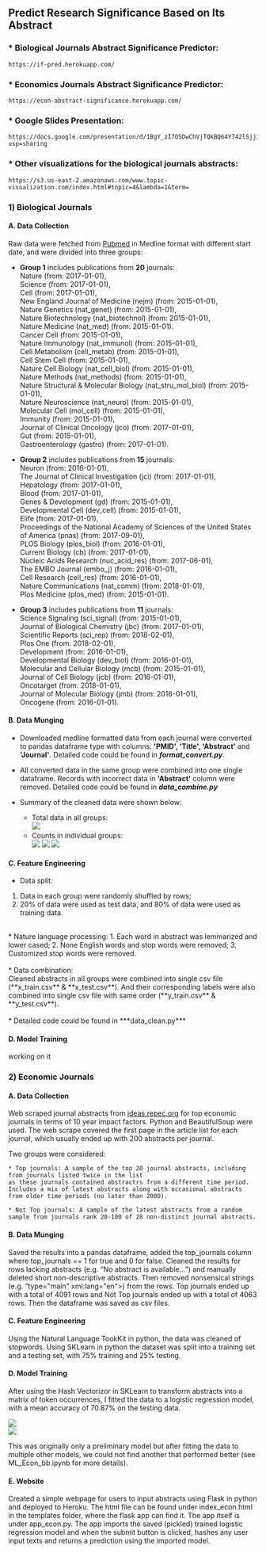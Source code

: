 ## **Predict Research Significance Based on Its Abstract**

### * Biological Journals Abstract Significance Predictor: 
    https://if-pred.herokuapp.com/
### * Economics Journals Abstract Significance Predictor: 
    https://econ-abstract-significance.herokuapp.com/
### * Google Slides Presentation:
    https://docs.google.com/presentation/d/1BgY_zI7OSDwChVjTQkBQ64Y742lSjjiq8hr2UVL7910/edit?usp=sharing
### * Other visualizations for the biological journals abstracts:
    https://s3.us-east-2.amazonaws.com/www.topic-visualization.com/index.html#topic=4&lambda=1&term=

### **1) Biological Journals**
#### A. Data Collection  
Raw data were fetched from [Pubmed](https://www.ncbi.nlm.nih.gov/pubmed/) in Medline format with different start date, and were divided into three groups:  
  * **Group 1** includes publications from **20** journals:  
  Nature (from: 2017-01-01),<br>Science (from: 2017-01-01),<br>Cell (from: 2017-01-01),<br>New England Journal of Medicine (nejm) (from: 2015-01-01),<br>Nature Genetics (nat_genet) (from: 2015-01-01),<br>Nature Biotechnology (nat_biotechnol) (from: 2015-01-01),<br>Nature Medicine (nat_med) (from: 2015-01-01).<br>
  Cancer Cell (from: 2015-01-01),<br>
Nature Immunology (nat_immunol) (from: 2015-01-01),<br>
Cell Metabolism (cell_metab) (from: 2015-01-01),<br>
Cell Stem Cell (from: 2015-01-01),<br>
Nature Cell Biology (nat_cell_biol) (from: 2015-01-01),<br>Nature Methods (nat_methods) (from: 2015-01-01),<br>Nature Structural & Molecular Biology (nat_stru_mol_biol) (from: 2015-01-01),<br>Nature Neuroscience (nat_neuro) (from: 2015-01-01),<br>
Molecular Cell (mol_cell) (from: 2015-01-01),<br>Immunity (from: 2015-01-01),<br>Journal of Clinical Oncology (jco) (from: 2017-01-01),<br>Gut (from: 2015-01-01),<br>Gastroenterology (gastro) (from: 2017-01-01).<br>

* **Group 2** includes publications from **15** journals: <br>
Neuron (from: 2016-01-01),<br>The Journal of Clinical Investigation (jci) (from: 2017-01-01),<br>Hepatology (from: 2017-01-01),<br>Blood (from: 2017-01-01),<br>Genes & Development (gd) (from: 2015-01-01),<br>Developmental Cell (dev_cell) (from: 2015-01-01),<br>Elife (from: 2017-01-01),<br>Proceedings of the National Academy of Sciences of the United States of America (pnas) (from: 2017-09-01),<br>PLOS Biology (plos_biol) (from: 2016-01-01),<br>Current Biology (cb) (from: 2017-01-01),<br>Nucleic Acids Research (nuc_acid_res) (from: 2017-06-01),<br>The EMBO Journal (embo_j) (from: 2016-01-01),<br>Cell Research (cell_res) (from: 2016-01-01),<br>Nature Communications (nat_comm) (from: 2018-01-01),<br>Plos Medicine (plos_med) (from: 2015-01-01).

* **Group 3** includes publications from **11** journals: <br>
Science Signaling (sci_signal) (from: 2015-01-01),<br>Journal of Biological Chemistry (jbc) (from: 2017-01-01),<br>Scientific Reports (sci_rep) (from: 2018-02-01),<br>Plos One (from: 2018-02-01),<br>Development (from: 2016-01-01),<br>Developmental Biology (dev_biol) (from: 2016-01-01),<br>Molecular and Cellular Biology (mcb) (from: 2015-01-01),<br>Journal of Cell Biology (jcb) (from: 2016-01-01),<br>
Oncotarget (from: 2018-01-01),<br>Journal of Molecular Biology (jmb) (from: 2016-01-01),<br>Oncogene (from: 2016-01-01).


#### B. Data Munging
* Downloaded medline formatted data from each journal were converted to pandas dataframe type with columns: **'PMID', 'Title', 'Abstract'** and **'Journal'**. Detailed code could be found in ***format_convert.py***.<br>

* All converted data in the same group were combined into one single dataframe. Records with incorrect data in **'Abstract'** column were removed. Detailed code could be found in ***data_combine.py***<br>

* Summary of the cleaned data were shown below:<br>
    * Total data in all groups:<br>
    ![](total_count.jpg)<br>
    * Counts in individual groups:<br>
    ![](group_1_counts.jpg)
    ![](group_2_counts.jpg)
    ![](group_3_counts.jpg)<br>

#### C. Feature Engineering
* Data split:
 1. Data in each group were randomly shuffled by rows;
 2. 20% of data were used as test data, and 80% of data were used as training data.<br>
 <br>
* Nature language processing:
 1. Each word in abstract was lemmarized and lower cased;
 2. None English words and stop words were removed;
 3. Customized stop words were removed.<br>
 <br>
* Data combination:<br>
    Cleaned abstracts in all groups were combined into single csv file (**x_train.csv** & **x_test.csv**). And their corresponding labels were also combined into single csv file with same order (**y_train.csv** & **y_test.csv**).   <br>
    <br>
* Detailed code could be found in ***data_clean.py***

#### D. Model Training
working on it


### **2) Economic Journals**
#### A. Data Collection  
Web scraped journal abstracts from [ideas.repec.org](https://ideas.repec.org/top/top.journals.simple10.html) 
for top economic journals in terms of 10 year impact factors. Python and BeautifulSoup were used. 
The web scrape covered the first page in the article list for 
each journal, which usually ended up with 200 abstracts per journal. 

Two groups were considered: 

    * Top journals: A sample of the top 20 journal abstracts, including from journals listed twice in the list 
    as these journals contained abstractrs from a different time period. Includes a mix of latest abstracts along with occasional abstracts 
    from older time periods (no later than 2000).

    * Not Top journals: A sample of the latest abstracts from a random sample from journals rank 20-100 of 28 non-distinct journal abstracts. 

#### B. Data Munging
Saved the results into a pandas dataframe, added the top_journals column where top_journals == 1 for true and 0 for false. 
Cleaned the results for rows lacking abstracts (e.g. “No abstract is available…”) and manually deleted short non-descriptive abstracts. Then 
removed nonsensical strings (e.g. “type="main" xml:lang="en">) from the rows. 
Top journals ended up with a total of 4091 rows and Not Top journals ended up with a total of 4063 rows. 
Then the dataframe was saved as csv files. 

#### C. Feature Engineering
Using the Natural Language TookKit in python, the data was cleaned of stopwords.
Using SKLearn in python the dataset was split into a training set and a testing set, with 75% training and 25% testing.


#### D. Model Training
After using the Hash Vectorizor in SKLearn to transform abstracts into a matrix of token occurrences, I fitted the data to a logistic regression model, with a mean accuracy of 70.87% on the testing data. 

![](raw_data_econ/Top_econ.png)<br>
![](raw_data_econ/NotTop_econ.png)<br>

This was originally only a preliminary model but after fitting the data to multiple other models, we could not find another that performed better (see ML_Econ_bb.ipynb for more details).

#### E. Website
Created a simple webpage for users to input abstracts using Flask in python and deployed to Heroku. The html file can be found under index_econ.html in the templates folder, where the flask app can find it. The app itself is under app_econ.py. The app imports the saved (pickled) trained logistic regression model and when the submit button is clicked, hashes any user input texts and returns a prediction using the imported model.  